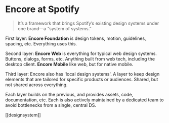 # Encore at Spotify

> It’s a framework that brings Spotify’s existing design systems under one brand—a “system of systems.”

First layer:
**Encore Foundation** is design tokens, motion, guidelines, spacing, etc. Everything uses this.

Second layer:
**Encore Web** is everything for typical web design systems. Buttons, dialogs, forms, etc. Anything built from web tech, including the desktop client.
**Encore Mobile** like web, but for native mobile.

Third layer:
Encore also has 'local design systems'. A layer to keep design elements that are tailored for specific products or audiences. Shared, but not shared across everything.

Each layer builds on the previous, and provides assets, code, documentation, etc. Each is also actively maintained by a dedicated team to avoid bottlenecks from a single, central DS.

[[designsystem]]